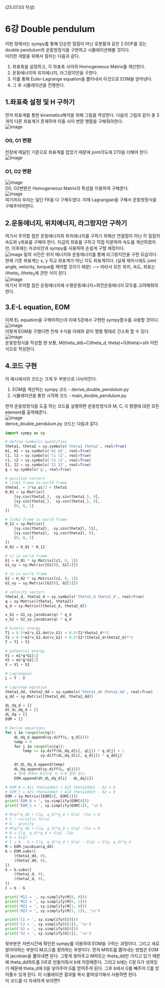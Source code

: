 (25.07.03 작성)
# 6강 Double pendulum
이번 장에서는 sympy를 통해 단순한 질점이 아닌 로봇팔과 같은 2 DOF를 갖는 double pendulum의 운동방정식을 구현하고 시뮬레이션해볼 것이다.   
이러한 개발을 위해서 절차는 다음과 같다.   
1. 좌표축을 설정하고, 각 좌표축 사이의 Homogeneous Matrix를 계산한다.
2. 운동에너지와 위치에너지, 라그랑지안을 구한다.
3. 이를 통해 Euler-Lagrange equation을 뽑아내서 이것으로 EOM을 얻어낸다.
4. 그 후 시뮬레이션을 진행한다.

## 1.좌표축 설정 및 H 구하기
먼저 좌표계를 통한 kinematics해석을 위해 그림을 작성한다. 다음의 그림과 같이 총 3개의 다른 좌표계가 존재하며 이들 사이 변환 행렬을 구해줘야한다.   
![image](https://github.com/user-attachments/assets/92293fab-1a95-4071-b003-32fd63c97ed1)    
### O0, O1 변환
천장에 매달린 기준으로 좌표계를 잡았기 때문에 joint각도에 270을 더해야 한다.   
![image](https://github.com/user-attachments/assets/c31cfd03-4d6e-4917-b1b5-a31ee2310d31)   
### O1, O2 변환
![image](https://github.com/user-attachments/assets/81584f0e-7891-48fb-afe3-5e2d2c6793b8)   
O0, O2변환은 Homogeneous Matrix의 특성을 이용하여 구해준다.  
![image](https://github.com/user-attachments/assets/2b0f37dc-d4e9-42a8-b935-13ffc6bba1fc)    
여기까지 우리는 일단 FK을 다 구해두었다. 이제 Lagrangian을 구해서 운동방정식을 구해주어야한다.   
## 2.운동에너지, 위치에너지, 라그랑지안 구하기
여기서 주의할 점은 운동에너지와 위치에너지를 구하기 위해선 연결점이 아닌 각 질점의 속도와 y좌표를 구해야 한다. 지금의 좌표를 구하고 직접 미분하여 속도를 계산하였지만, 이후에는 자코비안과 sympy를 사용하여 손쉽게 구할 예정이다.   
![image](https://github.com/user-attachments/assets/ca25cd2a-b977-498b-ac33-c1dcde3d6d80)
밑의 사진은 위치 에너지와 운동에너지를 통해 라그랑지안을 구한 모습이다. 현재 기준 좌표계는 x, y 직교 좌표계가 아닌 각도 좌표계이다. (실제 제어시에도 joint angle, velocity, torque를 제어할 것이기 때문) --> 따라서 모든 위치, 속도, 좌표는 $/theta_1, /theta_2$에 관한 식이 된다.   
![image](https://github.com/user-attachments/assets/d64cf328-55dc-4c34-86c2-3d5707cf1032)    
여기서 주의할 점은 운동에너지에 수평운동에너지+회전운동에너지 모두를 고려해줘야한다.   
## 3.E-L equation, EOM
이제 EL equation을 구해야하는데 이때 5강에서 구현한 sympy함수를 사용할 것이다.  
![image](https://github.com/user-attachments/assets/a7000d61-c0dd-4e05-9246-e765eb44111f)   
이렇게 EOM을 구했다면 전체 수식을 아래와 같이 행렬 형태로 간소화 할 수 있다.    
![image](https://github.com/user-attachments/assets/b7b9c10d-2a6a-4a04-b263-545d20ea606f)   
운동방정식을 작성할 땐 보통, M(theta_dd)+C(theta_d, theta)+G(theta)=sth 이런식으로 작성한다.   

## 4.코드 구현 
이 예시에서의 코드는 크게 두 부분으로 나뉘어진다.    
1. EOM을 계산하는 sympy 코드 - derive_double_pendulum.py   
2. 시뮬레이션을 통한 시각화 코드 - main_double_pendulum.py    

먼저 운동방정식을 도출 하는 코드를 실행하면 운동방정식과 M, C, G 행렬에 대한 모든 element를 출력해준다.   
![image](https://github.com/user-attachments/assets/849a2150-ae1d-415d-8ea3-d79ba01dfbe8)    
derive_double_pendulum.py 코드는 다음과 같다.   
```python
import sympy as sy

# define symbolic quantities
theta1, theta2 = sy.symbols('theta1 theta2', real=True)
m1, m2 = sy.symbols('m1 m2', real=True)
l1, l2 = sy.symbols('l1 l2', real=True)
c1, c2 = sy.symbols('c1 c2', real=True)
I1, I2 = sy.symbols('I1 I2', real=True)
g = sy.symbols('g', real=True)

# position vectors
# link1 frame to world frame
theta1_ = 3*sy.pi/2 + theta1
H_01 = sy.Matrix([
    [sy.cos(theta1_), -sy.sin(theta1_), 0],
    [sy.sin(theta1_),  sy.cos(theta1_), 0],
    [0, 0, 1]
])

# link2 frame to world frame
H_12 = sy.Matrix([
    [sy.cos(theta2), -sy.sin(theta2), l1],
    [sy.sin(theta2),  sy.cos(theta2), 0],
    [0, 0, 1]
])
H_02 = H_01 * H_12

# c1 in world frame
G1 = H_01 * sy.Matrix([c1, 0, 1])
G1_xy = sy.Matrix([G1[0], G1[1]])

# c2 in world frame
G2 = H_02 * sy.Matrix([c2, 0, 1])
G2_xy = sy.Matrix([G2[0], G2[1]])

# velocity vectors
theta1_d, theta2_d = sy.symbols('theta1_d theta2_d', real=True)
q = sy.Matrix([theta1, theta2])
q_d = sy.Matrix([theta1_d, theta2_d])

v_G1 = G1_xy.jacobian(q) * q_d
v_G2 = G2_xy.jacobian(q) * q_d

# kinetic energy
T1 = 0.5*m1*v_G1.dot(v_G1) + 0.5*I1*theta1_d**2
T2 = 0.5*m2*v_G2.dot(v_G2) + 0.5*I2*(theta1_d+theta2_d)**2
T = T1 + T2

# potential energy
V1 = m1*g*G1[1]
V2 = m2*g*G2[1]
V = V1 + V2

# Lagrangian
L = T - V

# Lagrange equation
theta1_dd, theta2_dd = sy.symbols('theta1_dd theta2_dd', real=True)
q_dd = sy.Matrix([theta1_dd, theta2_dd])

dL_dq_d = []
dt_dL_dq_d = []
dL_dq = []
EOM = []

# Derive equations
for i in range(len(q)):
    dL_dq_d.append(sy.diff(L, q_d[i]))
    temp = 0
    for j in range(len(q)):
        temp += sy.diff(dL_dq_d[i], q[j]) * q_d[j] + \
                sy.diff(dL_dq_d[i], q_d[j]) * q_dd[j]

    dt_dL_dq_d.append(temp)
    dL_dq.append(sy.diff(L, q[i]))
    # 현재 외력이 0이므로 이 두개 항만 있다.
    EOM.append(dt_dL_dq_d[i] - dL_dq[i])

# EOM_0 = A11 theta1ddot + A12 theta2ddot - b1 = 0
# EOM_1 = A21 theta1ddot + A22 theta2ddot - b2 = 0
EOM = sy.Matrix([EOM[0], EOM[1]])
print('EOM_0 = ', sy.simplify(EOM[0]))
print('EOM_1 = ', sy.simplify(EOM[1]), '\n')

# M(q)*q_dd + C(q, q_d)*q_d + G(q) -Tau = 0
# C : coriolis force
# G : gravity
# M(q)*q_dd + C(q, q_d)*q_d + G(q) -Tau = 0
# b = C(q, q_d)*q_d + G(q) -Tau
# G = G(q)
# C = b - G = C(q, q_d)*q_d + G(q) - G(q) = C(q, q_d)*q_d
M = EOM.jacobian(q_dd)
b = EOM.subs([
    (theta1_dd, 0),
    (theta2_dd, 0),
])
G = b.subs([
    (theta1_d, 0),
    (theta2_d, 0),
])
C = b - G

print('M11 = ', sy.simplify(M[0, 0]))
print('M12 = ', sy.simplify(M[0, 1]))
print('M21 = ', sy.simplify(M[1, 0]))
print('M22 = ', sy.simplify(M[1, 1]), '\n')

print('C1 = ', sy.simplify(C[0]))
print('C2 = ', sy.simplify(C[1]), '\n')
print('G1 = ', sy.simplify(G[0]))
print('G2 = ', sy.simplify(G[1]), '\n')
```
윗부분은 저번시간에 확인한 sympy를 이용하여 EOM을 구하는 과정이다. 그리고 새로 알아야하는 부분이 M,G,C를 정의하는 부분이다. 먼저 M파트를 뽑아내는 방법은 EOM의 jacobian을 뽑아내면 된다. 그렇게 찾아주고 M파트는 theta_dd만 가지고 있기 때문에 theta_dd파트를 0르로 만들어줘서 b에 저장해준다. 그리고 b에는 C랑 G가 섞여있기 때문에 theta_d에 0을 넣어주어 G를 얻어주게 된다. 그후 b에서 G를 빼주어 C를 얻어줄수 있게 된다. 이 시뮬레이션 결과를 복사 붙여넣기해서 사용하면 된다.       
이 코드를 더 자세하게 보자면!!

